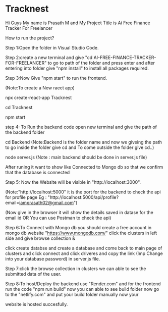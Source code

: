 # Tracknest
Hi Guys My name is Prasath M and My Project Title is Ai Free Finance Tracker For Freelancer

How to run the project?

Step 1:Open the folder in Visual Studio Code.

Step 2:create a new terminal and give "cd AI-FREE-FINANCE-TRACKER-FOR-FREELANCER" to go to path of the folder and press enter and after entering into folder give "npm install" to install all packages required.

Step 3:Now Give "npm start" to run the frontend.

(Note:To create a New raect app)

npx create-react-app Tracknest

cd Tracknest

npm start

step 4: To Run the backend code open new terminal and give the path of the backend folder

cd Backend (Note:Backend is the folder name and now we giveing the path to go inside the folder give cd and To come outside the folder give cd..)

node server.js (Note : main backend should be done in server.js file)

After runing it want to show like Connected to Mongo db so that we confirm that the database is connected

Step 5: Now the Website will be visible in "http://localhost:3000".

(Note:"http://localhost:5000" it is the port for the backend to check the api for profile page Eg : "http://localhost:5000/api/profile?email=iamprasath02@gmail.com")

(Now give in the browser it will show the details saved in datase for the email id OR You can use Postman to check the api)

Step 6:To Connect with Mongo db you should create a free account in mongo db website "https://www.mongodb.com/" click the clusters in left side and give browse collection & 

click create databse and create a database and come back to main page of clusters and click connect and click driveres and copy the link (Imp Change <db password> into your database password) in server.js file.

Step 7:click the browse collection in clusters we can able to see the submitted data of the user.

Step 8:To host/Deploy the backend use "Render.com" and for the frontend run the code "npm run build" now you can able to see build folder now go to the "netlify.com" and put your build folder manually now your 

website is hosted succesfully.

